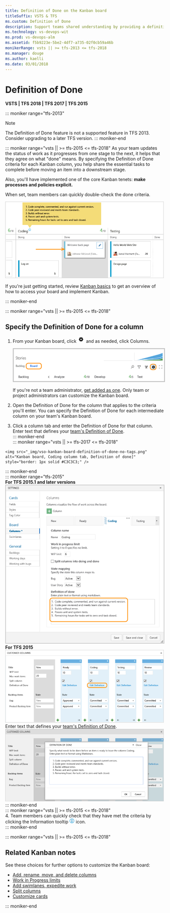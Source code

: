 ```yaml
---
title: Definition of Done on the Kanban board
titleSuffix: VSTS & TFS
ms.custom: Definition of Done
description: Support teams shared understanding by providing a definition for what "done" means for each column of the Kanban board  
ms.technology: vs-devops-wit
ms.prod: vs-devops-alm
ms.assetid: f5b9223e-5be2-4df7-a735-02f0cb59a46b
monikerRange: vsts || >= tfs-2013 <= tfs-2018
ms.manager: douge
ms.author: kaelli
ms.date: 03/01/2018
---
```



# Definition of Done

<b>VSTS | TFS 2018 | TFS 2017 | TFS 2015</b> 

::: moniker range="tfs-2013"
> [!NOTE]   
> The Definition of Done feature is not a supported feature in TFS 2013. Consider upgrading to a later TFS version. 
::: moniker-end

::: moniker range="vsts || >= tfs-2015 <= tfs-2018"
As your team updates the status of work as it progresses from one stage to the next, it helps that they agree on what "done" means. By specifying the Definition of Done criteria for each Kanban column, you help share the essential tasks to complete before moving an item into a downstream stage. 

Also, you'll have implemented one of the core Kanban tenets: **make processes and policies explicit.**

When set, team members can quickly double-check the done criteria.

![Definition of Done](_img/ALM_DD_IntroImage.png)

If you're just getting started, review [Kanban basics](kanban-basics.md) to get an overview of how to access your board and implement Kanban.

::: moniker-end 

::: moniker range="vsts || >= tfs-2015 <= tfs-2018" 
## Specify the Definition of Done for a column

1. From your Kanban board, click ![settings icon](../_img/icons/team-settings-gear-icon.png) and as needed, click Columns.  

	<img src="../customize/_img/kanban-card-customize-open-settings.png" alt="Kanban board, open common configuration settings" style="border: 2px solid #C3C3C3;" />

	If you're not a team administrator, [get added as one](../scale/add-team-administrator.md). Only team or project administrators can customize the Kanban board.

2. Open the Definition of Done for the column that applies to the criteria you'll enter. You can specify the Definition of Done for each intermediate column on your team's Kanban board.

3. 	Click a column tab and enter the Definition of Done for that column. Enter text that defines your [team's Definition of Done](#definition-of-done).    
::: moniker-end  
::: moniker range="vsts || >= tfs-2017 <= tfs-2018"	  
<!---**VSTS and TFS 2017 and later versions**-->   
 	<img src="_img/vso-kanban-board-definition-of-done-no-tags.png" alt="Kanban board, Coding column tab, Definition of done]" style="border: 1px solid #C3C3C3;" />    
::: moniker-end   
::: moniker range="tfs-2015"   
	**For TFS 2015.1 and later versions**    
 	<img src="_img/vso-kanban-board-definition-of-done-no-tags.png"   alt="Kanban board, Coding column tab, Definition of done]" style="border: 1px solid #C3C3C3;" />     
	**For TFS 2015**  
	![Edit Definition](_img/ALM_DD_EditDefinition.png)    	 
	Enter text that defines your [team's Definition of Done](#definition-of-done).    
	![Definition Text](_img/ALM_DD_DefinitionText.png)  
::: moniker-end   
::: moniker range="vsts || >= tfs-2015 <= tfs-2018"     
4. Team members can quickly check that they have met the criteria by clicking the Information tooltip ![Info Icon](_img/ALM_DD_InfoIcon.png) icon.  
::: moniker-end  

::: moniker range="vsts || >= tfs-2015 <= tfs-2018"   
## Related Kanban notes
See these choices for further options to customize the Kanban board:

- [Add, rename, move, and delete columns ](add-columns.md)
- [Work in Progress limits](wip-limits.md)  
- [Add swimlanes, expedite work](expedite-work.md)
- [Split columns](split-columns.md) 
- [Customize cards ](../customize/customize-cards.md)

::: moniker-end